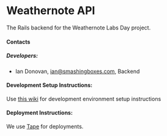 # Weathernote API
The Rails backend for the Weathernote Labs Day project.

#### Contacts

##### Developers:
* Ian Donovan, ian@smashingboxes.com, Backend

#### Development Setup Instructions:
Use [this wiki](https://github.com/smashingboxes/box_cutter/wiki/Development-Setup-Instructions) for development environment setup instructions

#### Deployment Instructions:
We use [Tape](https://github.com/smashingboxes/tape) for deployments.
